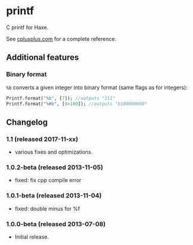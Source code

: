 # printf

C printf for Haxe.

See [cplusplus.com](http://www.cplusplus.com/reference/clibrary/cstdio/printf/) for a complete reference.

## Additional features

### Binary format

`%b` converts a given integer into binary format (same flags as for integers):

````Haxe
Printf.format("%b", [7]); //outputs "111"
Printf.format("%#b", [0x100]); //outputs "b100000000"
````

## Changelog

### 1.1 (released 2017-11-xx)

- various fixes and optimizations.

### 1.0.2-beta (released 2013-11-05)

- fixed: fix cpp compile error

### 1.0.1-beta (released 2013-11-04)

- fixed: double minus for %f

### 1.0.0-beta (released 2013-07-08)

- Initial release.
